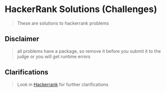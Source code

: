 # HackerRank Solutions (Challenges)
> These are solutions to hackerrank problems

## Disclaimer   
>  all problems have a package, so remove it before you submit it to the   
judge or you will get runtime errors

## Clarifications
> Look in [Hackerrank](https://www.hackerrank.com/) for further clarifications
